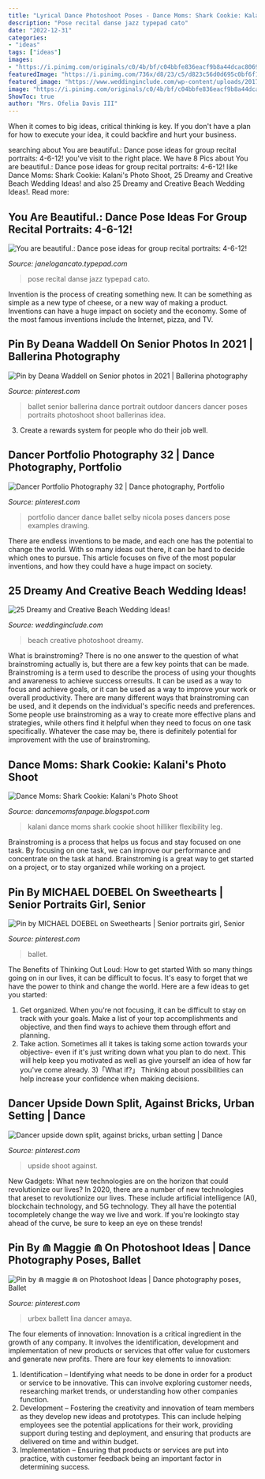 ```yaml
---
title: "Lyrical Dance Photoshoot Poses - Dance Moms: Shark Cookie: Kalani&#039;s Photo Shoot"
description: "Pose recital danse jazz typepad cato"
date: "2022-12-31"
categories:
- "ideas"
tags: ["ideas"]
images:
- "https://i.pinimg.com/originals/c0/4b/bf/c04bbfe836eacf9b8a44dcac8069adc5.jpg"
featuredImage: "https://i.pinimg.com/736x/d8/23/c5/d823c56d0d695c0bf6f1d2f4cdc4b5b8--portfolio-dance-photography.jpg"
featured_image: "https://www.weddinginclude.com/wp-content/uploads/2017/04/Creative-Beach-Wedding-Photoshoot-Ideas.jpg"
image: "https://i.pinimg.com/originals/c0/4b/bf/c04bbfe836eacf9b8a44dcac8069adc5.jpg"
ShowToc: true
author: "Mrs. Ofelia Davis III"
---
```



When it comes to big ideas, critical thinking is key. If you don't have a plan for how to execute your idea, it could backfire and hurt your business.

	

		
searching about You are beautiful.: Dance pose ideas for group recital portraits: 4-6-12! you've visit to the right place. We have 8 Pics about You are beautiful.: Dance pose ideas for group recital portraits: 4-6-12! like Dance Moms: Shark Cookie: Kalani&#039;s Photo Shoot, 25 Dreamy and Creative Beach Wedding Ideas! and also 25 Dreamy and Creative Beach Wedding Ideas!. Read more:
		
    
## You Are Beautiful.: Dance Pose Ideas For Group Recital Portraits: 4-6-12!

<img loading=lazy src="https://janelogancato.typepad.com/.a/6a00d83451984469e2016764ddf1a7970b-600wi" onerror="this.onerror=null;this.src='https://tse1.mm.bing.net/th?id=OIP.Esq98WDlJnHYehevMxRuAAHaJ4&amp;pid=15.1';" alt="You are beautiful.: Dance pose ideas for group recital portraits: 4-6-12!">

_Source: janelogancato.typepad.com_

>pose recital danse jazz typepad cato. 

	

Invention is the process of creating something new. It can be something as simple as a new type of cheese, or a new way of making a product. Inventions can have a huge impact on society and the economy. Some of the most famous inventions include the Internet, pizza, and TV.

    
## Pin By Deana Waddell On Senior Photos In 2021 | Ballerina Photography

<img loading=lazy src="https://i.pinimg.com/originals/1d/e1/75/1de17590b6fc4a409bc88d6190fda2c5.jpg" onerror="this.onerror=null;this.src='https://tse3.mm.bing.net/th?id=OIP.AtlMS5rTYaAzVvG-jO68FQHaLT&amp;pid=15.1';" alt="Pin by Deana Waddell on Senior photos in 2021 | Ballerina photography">

_Source: pinterest.com_

>ballet senior ballerina dance portrait outdoor dancers dancer poses portraits photoshoot shoot ballerinas idea. 

	

3. Create a rewards system for people who do their job well.

    
## Dancer Portfolio Photography 32 | Dance Photography, Portfolio

<img loading=lazy src="https://i.pinimg.com/736x/d8/23/c5/d823c56d0d695c0bf6f1d2f4cdc4b5b8--portfolio-dance-photography.jpg" onerror="this.onerror=null;this.src='https://tse4.mm.bing.net/th?id=OIP.9egurORpSEZtztbxxJtzBAHaFj&amp;pid=15.1';" alt="Dancer Portfolio Photography 32 | Dance photography, Portfolio">

_Source: pinterest.com_

>portfolio dancer dance ballet selby nicola poses dancers pose examples drawing. 

	

There are endless inventions to be made, and each one has the potential to change the world. With so many ideas out there, it can be hard to decide which ones to pursue. This article focuses on five of the most popular inventions, and how they could have a huge impact on society.

    
## 25 Dreamy And Creative Beach Wedding Ideas!

<img loading=lazy src="https://www.weddinginclude.com/wp-content/uploads/2017/04/Creative-Beach-Wedding-Photoshoot-Ideas.jpg" onerror="this.onerror=null;this.src='https://tse4.mm.bing.net/th?id=OIP.Wf1rgu5set4btQMKqnQeogHaLG&amp;pid=15.1';" alt="25 Dreamy and Creative Beach Wedding Ideas!">

_Source: weddinginclude.com_

>beach creative photoshoot dreamy. 

	

What is brainstroming?
There is no one answer to the question of what brainstroming actually is, but there are a few key points that can be made. Brainstroming is a term used to describe the process of using your thoughts and awareness to achieve success orresults. It can be used as a way to focus and achieve goals, or it can be used as a way to improve your work or overall productivity. There are many different ways that brainstroming can be used, and it depends on the individual's specific needs and preferences. Some people use brainstroming as a way to create more effective plans and strategies, while others find it helpful when they need to focus on one task specifically. Whatever the case may be, there is definitely potential for improvement with the use of brainstroming.

    
## Dance Moms: Shark Cookie: Kalani&#039;s Photo Shoot

<img loading=lazy src="https://1.bp.blogspot.com/-Sk-C_DfbRpg/VAw-WEoSgPI/AAAAAAAABJU/YUTgX5-zsXQ/s1600/925768_1445528348997188_981865486_n.jpg" onerror="this.onerror=null;this.src='https://tse4.mm.bing.net/th?id=OIP.ZSNFagf2oLaHFkzx1TBpOQHaI1&amp;pid=15.1';" alt="Dance Moms: Shark Cookie: Kalani&#039;s Photo Shoot">

_Source: dancemomsfanpage.blogspot.com_

>kalani dance moms shark cookie shoot hilliker flexibility leg. 

	

Brainstroming is a process that helps us focus and stay focused on one task. By focusing on one task, we can improve our performance and concentrate on the task at hand. Brainstroming is a great way to get started on a project, or to stay organized while working on a project.

    
## Pin By MICHAEL DOEBEL On Sweethearts | Senior Portraits Girl, Senior

<img loading=lazy src="https://i.pinimg.com/originals/c0/4b/bf/c04bbfe836eacf9b8a44dcac8069adc5.jpg" onerror="this.onerror=null;this.src='https://tse4.mm.bing.net/th?id=OIP.ftmfiluo7Vfy7Q6mRXAodwHaKD&amp;pid=15.1';" alt="Pin by MICHAEL DOEBEL on Sweethearts | Senior portraits girl, Senior">

_Source: pinterest.com_

>ballet. 

	

The Benefits of Thinking Out Loud: How to get started
With so many things going on in our lives, it can be difficult to focus. It's easy to forget that we have the power to think and change the world. Here are a few ideas to get you started: 
1) Get organized. When you're not focusing, it can be difficult to stay on track with your goals. Make a list of your top accomplishments and objective, and then find ways to achieve them through effort and planning. 
2) Take action. Sometimes all it takes is taking some action towards your objective- even if it's just writing down what you plan to do next. This will help keep you motivated as well as give yourself an idea of how far you've come already. 
3)「What if?」 Thinking about possibilities can help increase your confidence when making decisions.

    
## Dancer Upside Down Split, Against Bricks, Urban Setting | Dance

<img loading=lazy src="https://i.pinimg.com/736x/18/56/aa/1856aad0827806c3d5fb79e2219db3e9--urban-setting-bricks.jpg" onerror="this.onerror=null;this.src='https://tse2.mm.bing.net/th?id=OIP.YhoPMjGZ0L0BfXpIeWwidwHaHa&amp;pid=15.1';" alt="Dancer upside down split, against bricks, urban setting | Dance">

_Source: pinterest.com_

>upside shoot against. 

	

New Gadgets: What new technologies are on the horizon that could revolutionize our lives?
In 2020, there are a number of new technologies that areset to revolutionize our lives. These include artificial intelligence (AI), blockchain technology, and 5G technology. They all have the potential tocompletely change the way we live and work. If you're lookingto stay ahead of the curve, be sure to keep an eye on these trends!

    
## Pin By ⋒ Maggie ⋒ On Photoshoot Ideas | Dance Photography Poses, Ballet

<img loading=lazy src="https://i.pinimg.com/736x/8e/60/a5/8e60a5e0b3864f236edbc16dd0b61cb9.jpg" onerror="this.onerror=null;this.src='https://tse3.mm.bing.net/th?id=OIP.pBL1uBrOLY3bkSBWJjS-QAHaLH&amp;pid=15.1';" alt="Pin by ⋒ maggie ⋒ on Photoshoot Ideas | Dance photography poses, Ballet">

_Source: pinterest.com_

>urbex ballett lina dancer amaya. 

	

The four elements of innovation:
Innovation is a critical ingredient in the growth of any company. It involves the identification, development and implementation of new products or services that offer value for customers and generate new profits.
There are four key elements to innovation:
1) Identification – Identifying what needs to be done in order for a product or service to be innovative. This can involve exploring customer needs, researching market trends, or understanding how other companies function.
2) Development – Fostering the creativity and innovation of team members as they develop new ideas and prototypes. This can include helping employees see the potential applications for their work, providing support during testing and deployment, and ensuring that products are delivered on time and within budget. 
3) Implementation – Ensuring that products or services are put into practice, with customer feedback being an important factor in determining success.

